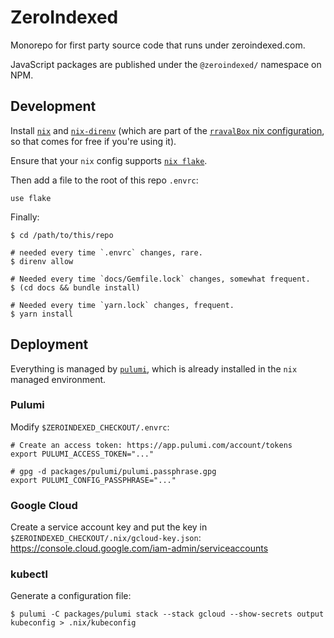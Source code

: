 # ZeroIndexed

Monorepo for first party source code that runs under zeroindexed.com.

JavaScript packages are published under the `@zeroindexed/` namespace on NPM.

## Development

Install [`nix`][nix] and [`nix-direnv`][nix-direnv] (which are part of the
[`rravalBox` nix configuration][rravalbox], so that comes for free if you're
using it).

Ensure that your `nix` config supports [`nix flake`][nix-flake].

Then add a file to the root of this repo `.envrc`:

```
use flake
```

Finally:

```
$ cd /path/to/this/repo

# needed every time `.envrc` changes, rare.
$ direnv allow

# Needed every time `docs/Gemfile.lock` changes, somewhat frequent.
$ (cd docs && bundle install)

# Needed every time `yarn.lock` changes, frequent.
$ yarn install
```

## Deployment

Everything is managed by [`pulumi`][pulumi], which is already installed in the
`nix` managed environment.

### Pulumi

Modify `$ZEROINDEXED_CHECKOUT/.envrc`:

```
# Create an access token: https://app.pulumi.com/account/tokens
export PULUMI_ACCESS_TOKEN="..."

# gpg -d packages/pulumi/pulumi.passphrase.gpg
export PULUMI_CONFIG_PASSPHRASE="..."
```

### Google Cloud

Create a service account key and put the key in
`$ZEROINDEXED_CHECKOUT/.nix/gcloud-key.json`:
https://console.cloud.google.com/iam-admin/serviceaccounts

### kubectl

Generate a configuration file:

```
$ pulumi -C packages/pulumi stack --stack gcloud --show-secrets output kubeconfig > .nix/kubeconfig
```

[nix]: https://nixos.org/download.html#nix-quick-install
[nix-direnv]: https://github.com/nix-community/nix-direnv#installation
[rravalbox]: https://github.com/rraval/nix/commit/4099f6375a6bee12091b54ac62736916d8bdecbf
[nix-flake]: https://nixos.wiki/wiki/Flakes
[pulumi]: https://www.pulumi.com/
